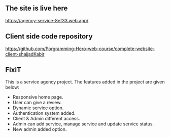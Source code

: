 ## The site is live here
https://agency-service-8ef33.web.app/


## Client side code repository

https://github.com/Porgramming-Hero-web-course/complete-website-client-shajjadKabir

## FixiT

This is a service agency project. The features added in the project are given below:

* Responsive home page.
* User can give a review.
* Dynamic service option.
* Authentication system added.
* Client & Admin different access.
* Admin can add service, manage service and  update service status.
* New admin added option. 

